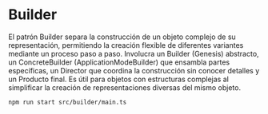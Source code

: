 # Builder

El patrón Builder separa la construcción de un objeto complejo de su representación, permitiendo la creación flexible de diferentes variantes mediante un proceso paso a paso. Involucra un Builder (Genesis) abstracto, un ConcreteBuilder (ApplicationModeBuilder) que ensambla partes específicas, un Director que coordina la construcción sin conocer detalles y un Producto final. Es útil para objetos con estructuras complejas al simplificar la creación de representaciones diversas del mismo objeto.

```
npm run start src/builder/main.ts
```
